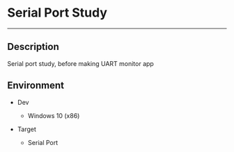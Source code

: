 # Serial Port Study

---

## Description

Serial port study, before making UART monitor app


## Environment

- Dev
  - Windows 10 (x86)

- Target
  - Serial Port
